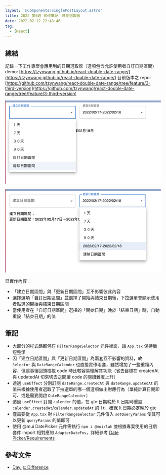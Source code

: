 ```yaml
---
layout: '@Components/SinglePostLayout.astro'
title: 2022 第6週 實作筆記：日期選取器
date: 2022-02-12 22:48:46
tag:
  - [React]
---
```


## 總結

記錄一下工作專案會應用到的日期選取器（選項包含允許使用者自訂日期區間）
demo: [https://tzynwang.github.io/react-double-date-range/](https://tzynwang.github.io/react-double-date-range/)
目前版本之 repo: [https://github.com/tzynwang/react-double-date-range/tree/feature/3-third-version](https://github.com/tzynwang/react-double-date-range/tree/feature/3-third-version)

![created at](/2022/work-log-2022-w6/createdAt.png)

![updated at](/2022/work-log-2022-w6/updatedAt.png)

已實作內容：

- 「建立日期區間」與「更新日期區間」互不影響彼此內容
- 選擇選項「自訂日期區間」並選擇了開始與結束日期後，下拉選單會顯示使用者點選的開始與結束日期區間
- 當使用者在「自訂日期區間」選擇的「開始日期」晚於「結束日期」時，自動重設「結束日期」的值

## 筆記

- 大部分的程式碼都包在 `FilterRangeSelector` 元件裡面，讓 `App.tsx` 保持簡短整潔
- 因「建立日期區間」與「更新日期區間」為兩套互不影響的資料，故 `Selector` 與 `DateRangeCalender` 也直接實作兩套，雖然增加了一些重複內容，但讓事後回頭檢視 code 時比較容易理解其功能（省去目標在 createdAt 與 updatedAt 切來切去之間讓 code 的閱讀難度上升）
- 透過 `useEffect` 分別訂閱 `dateRange.createdAt` 與 `dateRange.updatedAt` 的值來根據使用者選取了下拉選單的哪一個選項做出對應行為（單純計算日期即可、或是需要開啟 `DateRangeCalender`）
- 透過 `useEffect` 訂閱 `calender` 的值，在 gte 日期晚於 lt 日期時重設 `calender.createdAt`/`calender.updatedAt` 的 `lt`，確保 lt 日期必定晚於 gte
- 僅需要從 `App.tsx` 對 `FilterRangeSelector` 元件傳入 `setQueryParams` 使其可以更新 `queryParams` 的值即可
- 使用 @mui DatePicker 元件需執行 `npm i @mui/lab` 並根據專案使用的日期套件 import 相對應的 `AdapterDateFns`，詳細參考 [Date Picker/Requirements](https://mui.com/components/date-picker/#requirements)

## 參考文件

- [Day.js: Difference](https://day.js.org/docs/en/display/difference)
